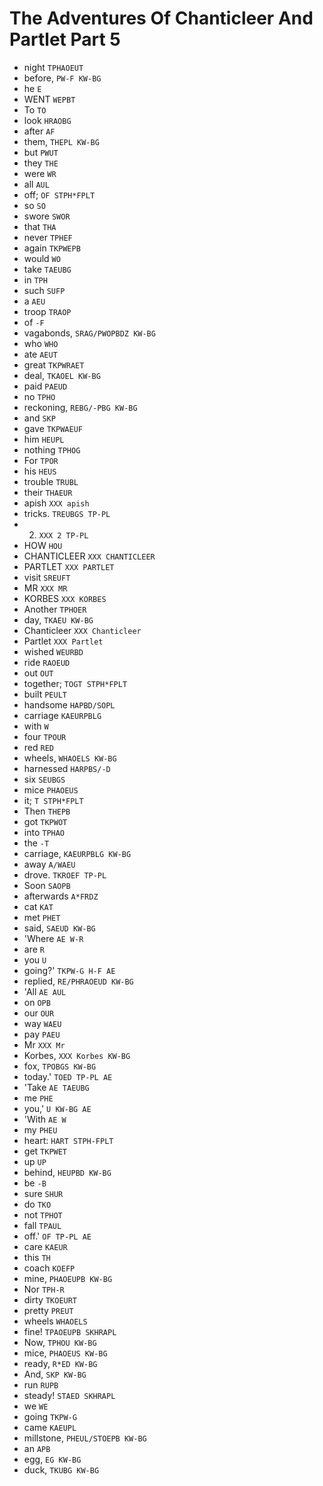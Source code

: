 # The Adventures Of Chanticleer And Partlet Part 5

* night `TPHAOEUT`
* before, `PW-F KW-BG`
* he `E`
* WENT `WEPBT`
* To `TO`
* look `HRAOBG`
* after `AF`
* them, `THEPL KW-BG`
* but `PWUT`
* they `THE`
* were `WR`
* all `AUL`
* off; `OF STPH*FPLT`
* so `SO`
* swore `SWOR`
* that `THA`
* never `TPHEF`
* again `TKPWEPB`
* would `WO`
* take `TAEUBG`
* in `TPH`
* such `SUFP`
* a `AEU`
* troop `TRAOP`
* of `-F`
* vagabonds, `SRAG/PWOPBDZ KW-BG`
* who `WHO`
* ate `AEUT`
* great `TKPWRAET`
* deal, `TKAOEL KW-BG`
* paid `PAEUD`
* no `TPHO`
* reckoning, `REBG/-PBG KW-BG`
* and `SKP`
* gave `TKPWAEUF`
* him `HEUPL`
* nothing `TPHOG`
* For `TPOR`
* his `HEUS`
* trouble `TRUBL`
* their `THAEUR`
* apish `XXX apish`
* tricks. `TREUBGS TP-PL`
* 2. `XXX 2 TP-PL`
* HOW `HOU`
* CHANTICLEER `XXX CHANTICLEER`
* PARTLET `XXX PARTLET`
* visit `SREUFT`
* MR `XXX MR`
* KORBES `XXX KORBES`
* Another `TPHOER`
* day, `TKAEU KW-BG`
* Chanticleer `XXX Chanticleer`
* Partlet `XXX Partlet`
* wished `WEURBD`
* ride `RAOEUD`
* out `OUT`
* together; `TOGT STPH*FPLT`
* built `PEULT`
* handsome `HAPBD/SOPL`
* carriage `KAEURPBLG`
* with `W`
* four `TPOUR`
* red `RED`
* wheels, `WHAOELS KW-BG`
* harnessed `HARPBS/-D`
* six `SEUBGS`
* mice `PHAOEUS`
* it; `T STPH*FPLT`
* Then `THEPB`
* got `TKPWOT`
* into `TPHAO`
* the `-T`
* carriage, `KAEURPBLG KW-BG`
* away `A/WAEU`
* drove. `TKROEF TP-PL`
* Soon `SAOPB`
* afterwards `A*FRDZ`
* cat `KAT`
* met `PHET`
* said, `SAEUD KW-BG`
* 'Where `AE W-R`
* are `R`
* you `U`
* going?' `TKPW-G H-F AE`
* replied, `RE/PHRAOEUD KW-BG`
* 'All `AE AUL`
* on `OPB`
* our `OUR`
* way `WAEU`
* pay `PAEU`
* Mr `XXX Mr`
* Korbes, `XXX Korbes KW-BG`
* fox, `TPOBGS KW-BG`
* today.' `TOED TP-PL AE`
* 'Take `AE TAEUBG`
* me `PHE`
* you,' `U KW-BG AE`
* 'With `AE W`
* my `PHEU`
* heart: `HART STPH-FPLT`
* get `TKPWET`
* up `UP`
* behind, `HEUPBD KW-BG`
* be `-B`
* sure `SHUR`
* do `TKO`
* not `TPHOT`
* fall `TPAUL`
* off.' `OF TP-PL AE`
* care `KAEUR`
* this `TH`
* coach `KOEFP`
* mine, `PHAOEUPB KW-BG`
* Nor `TPH-R`
* dirty `TKOEURT`
* pretty `PREUT`
* wheels `WHAOELS`
* fine! `TPAOEUPB SKHRAPL`
* Now, `TPHOU KW-BG`
* mice, `PHAOEUS KW-BG`
* ready, `R*ED KW-BG`
* And, `SKP KW-BG`
* run `RUPB`
* steady! `STAED SKHRAPL`
* we `WE`
* going `TKPW-G`
* came `KAEUPL`
* millstone, `PHEUL/STOEPB KW-BG`
* an `APB`
* egg, `EG KW-BG`
* duck, `TKUBG KW-BG`
